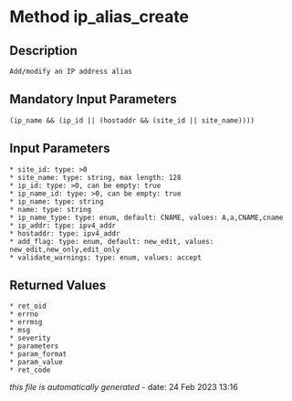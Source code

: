 # Method ip_alias_create

## Description
	Add/modify an IP address alias

## Mandatory Input Parameters
	(ip_name && (ip_id || (hostaddr && (site_id || site_name))))

## Input Parameters
	* site_id: type: >0
	* site_name: type: string, max length: 128
	* ip_id: type: >0, can be empty: true
	* ip_name_id: type: >0, can be empty: true
	* ip_name: type: string
	* name: type: string
	* ip_name_type: type: enum, default: CNAME, values: A,a,CNAME,cname
	* ip_addr: type: ipv4_addr
	* hostaddr: type: ipv4_addr
	* add_flag: type: enum, default: new_edit, values: new_edit,new_only,edit_only
	* validate_warnings: type: enum, values: accept

## Returned Values
	* ret_oid
	* errno
	* errmsg
	* msg
	* severity
	* parameters
	* param_format
	* param_value
	* ret_code


*this file is automatically generated* - date: 24 Feb 2023 13:16
